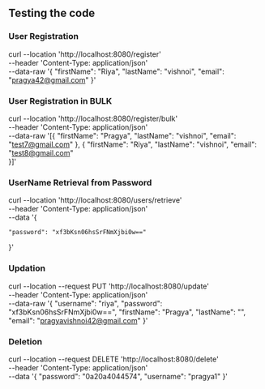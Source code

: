## Testing the code

### User Registration

curl --location 'http://localhost:8080/register' \
--header 'Content-Type: application/json' \
--data-raw '{
"firstName": "Riya",
"lastName": "vishnoi",
"email": "pragya42@gmail.com"
}'

### User Registration in BULK

curl --location 'http://localhost:8080/register/bulk' \
--header 'Content-Type: application/json' \
--data-raw '[{
"firstName": "Pragya",
"lastName": "vishnoi",
"email": "test7@gmail.com"
},
{
"firstName": "Riya",
"lastName": "vishnoi",
"email": "test8@gmail.com"  
}]'

### UserName Retrieval from Password

curl --location 'http://localhost:8080/users/retrieve' \
--header 'Content-Type: application/json' \
--data '{

    "password": "xf3bKsn06hsSrFNmXjbi0w=="
}'

### Updation

curl --location --request PUT 'http://localhost:8080/update' \
--header 'Content-Type: application/json' \
--data-raw '{
"username": "riya",
"password": "xf3bKsn06hsSrFNmXjbi0w==",
"firstName": "Pragya",
"lastName": "",
"email": "pragyavishnoi42@gmail.com"
}'


### Deletion

curl --location --request DELETE 'http://localhost:8080/delete' \
--header 'Content-Type: application/json' \
--data '{
"password": "0a20a4044574",
"username": "pragya1"
}'